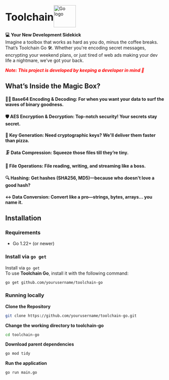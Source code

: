 <div style="display: flex; align-items: center;"> <h1 style="margin-right: 10px; font-size: 32px; line-height: 40px; margin: 0;">Toolchain</h1> <img src="https://cdn.jsdelivr.net/gh/devicons/devicon/icons/go/go-original-wordmark.svg" height="70" alt="Go logo" style="vertical-align: middle; margin-top: -5px;"/></div>

**💻 Your New Development Sidekick**
<br/>Imagine a toolbox that works as hard as you do, minus the coffee breaks. That’s Toolchain Go 🛠️. Whether you're encoding secret messages, encrypting your weekend plans, or just tired of web ads making your dev life a nightmare, we’ve got your back.

**<p style="color: red; font-style: italic;">Note: This project is developed by keeping a developer in mind 🤯</p>**

## What’s Inside the Magic Box?

#### 🏄‍♂️ Base64 Encoding & Decoding: For when you want your data to surf the waves of binary goodness.
#### 🛡️ AES Encryption & Decryption: Top-notch security! Your secrets stay secret.
#### 🔑 Key Generation: Need cryptographic keys? We'll deliver them faster than pizza.
#### 🗜️ Data Compression: Squeeze those files till they’re tiny.
#### 📂 File Operations: File reading, writing, and streaming like a boss.
#### 🔍 Hashing: Get hashes (SHA256, MD5)—because who doesn't love a good hash?
#### ↔️ Data Conversion: Convert like a pro—strings, bytes, arrays... you name it.

## Installation

### Requirements

- Go 1.22+ (or newer)

### Install via `go get`
Install via `go get` </br>
To use **Toolchain Go**, install it with the following command:

```bash
go get github.com/yourusername/toolchain-go
```

### Running locally
**Clone the Repository**
```bash
git clone https://github.com/yourusername/toolchain-go.git
```
**Change the working directory to toolchain-go**
```bash
cd toolchain-go
```
**Download parent dependencies**
```bash
go mod tidy
```
**Run the application**
```bash
go run main.go
```
